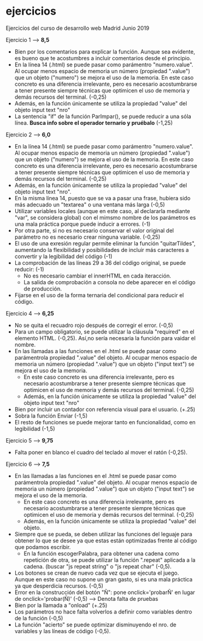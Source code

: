# ejercicios
Ejercicios del curso de desarrollo web Madrid Junio 2019

Ejercicio 1 --> **8,5**

- Bien por los comentarios para explicar la función. Aunque sea evidente, es bueno que te acostumbres a incluir comentarios desde el principio.
- En la línea 14 (.html) se puede pasar como parámentro "numero.value". Al ocupar menos espacio de memoria un número (propiedad ".value") que un objeto ("numero") se mejora el uso de la memoria. En este caso concreto es una diferencia irrelevante, pero es necesario acostumbrarse a tener presente siempre técnicas que optimicen el uso de memoria y demás recursos del terminal. (-0,25)
- Además, en la función únicamente se utiliza la propiedad "value" del objeto input text "nro"
- La sentencia "if" de la función ParImpar(), se puede reducir a una sóla línea. **Busca info sobre el operador ternario y pruébalo** (-1,25)

Ejercicio 2 --> **6,0**

- En la línea 14 (.html) se puede pasar como parámentro "numero.value". Al ocupar menos espacio de memoria un número (propiedad ".value") que un objeto ("numero") se mejora el uso de la memoria. En este caso concreto es una diferencia irrelevante, 
pero es necesario acostumbrarse a tener presente siempre técnicas que optimicen el uso de memoria y demás recursos del terminal. (-0,25)
- Además, en la función únicamente se utiliza la propiedad "value" del objeto input text "nro".
- En la misma línea 14, puesto que se va a pasar una frase, hubiera sido más adecuado un "textarea" o una ventana más larga (-0,5)
- Utilizar variables locales (aunque en este caso, al declararla mediante "var", se considera global) con el mimsmo nombre de los parámetros es una mala práctica porque puede inducir a errores. (-1)
- Por otra parte, si no es necesario conservar el valor original del parámetro no es necesario crear ninguna variable. (-0,25)
- El uso de una exresión regular permite eliminar la función "quitarTildes", aumentando la flexibilidad y posibilidades de incluir más caracteres a convertir y la legibilidad del código (-1)
- La comprobación de las líneas 29 a 36 del código original, se puede reducir: (-1)
  - No es necesario cambiar el innerHTML en cada iteracción.
  - La salida de comprobación a consola no debe aparecer en el código de producción. 
- Fijarse en el uso de la forma ternaria del condicional para reducir el código.

Ejercicio 4 --> **6,25**

- No se quita el recuadro rojo después de corregir el error. (-0,5)
- Para un campo obligatorio, se puede utilizar la cláusula "required" en el elemento HTML. (-0,25). Así,no sería necesaria la función para vaidar el nombre.
- En las llamadas a las funciones en el .html se puede pasar como parámentrola propiedad ".value" del objeto. Al ocupar menos espacio de memoria un número (propiedad ".value") que un objeto ("input text") se mejora el uso de la memoria. 
  - En este caso concreto es una diferencia irrelevante, pero es necesario acostumbrarse a tener presente siempre técnicas que optimicen el uso de memoria y demás recursos del terminal. (-0,25)
  - Además, en la función únicamente se utiliza la propiedad "value" del objeto input text "nro"
- Bien por incluir un contador con referencia visual para el usuario. (+.25)
- Sobra la función Enviar (-1,5)
- El resto de funciones se puede mejorar tanto en funcionalidad, como en legibilidad (-1,5)

Ejercicio 5 --> **9,75**

- Falta poner en blanco el cuadro del teclado al mover el ratón (-0,25).

Ejercicio 6 --> **7,5**
- En las llamadas a las funciones en el .html se puede pasar como parámentrola propiedad ".value" del objeto. Al ocupar menos espacio de memoria un número (propiedad ".value") que un objeto ("input text") se mejora el uso de la memoria. 
  - En este caso concreto es una diferencia irrelevante, pero es necesario acostumbrarse a tener presente siempre técnicas que optimicen el uso de memoria y demás recursos del terminal. (-0,25)
  - Además, en la función únicamente se utiliza la propiedad "value" del objeto.
- Siempre que se pueda, se deben utilizar las funciones del leguaje para obtener lo que se desee ya que estas están optimizadas frente al código que podamos escribir.
  - En la función escogerPalabra, para obtener una cadena como repetición de otra, se puede utilizar la función ".repeat" aplicada a la cadena. (buscar "js repeat string" o "js repeat char" (-0,5).
- Los botones se crean de nuevo cada vez que se ejecuta el juego. Aunque en este caso no supone un gran gasto, si es una mala práctica ya que desperdicia recursos. (-0,5)
- Error en la construcción del botón "Ñ": pone onclick='probarÑ' en lugar de onclick='probar(Ñ)' (-0,5) --> Denota falta de pruebas
- Bien por la llamada a "onload" (+.25)
- Los parámetros no hace falta volverlos a definir como variables dentro de la función (-0,5)
- La función "acierto" se puede optimizar disminuyendo el nro. de variables y las líneas de código (-0,5).
